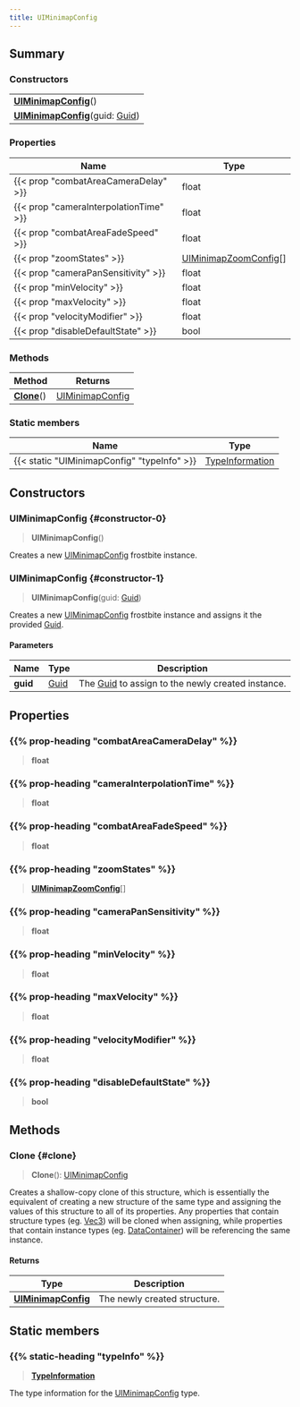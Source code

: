 ```yaml
---
title: UIMinimapConfig
---
```


## Summary

### Constructors

|  |
| --- |
| **[UIMinimapConfig](#constructor-0)**() |
| **[UIMinimapConfig](#constructor-1)**(guid: [Guid](/vext/ref/shared/type/guid)) |

### Properties

| Name | Type |
| ---- | ---- |
| {{< prop "combatAreaCameraDelay" >}} | float |
| {{< prop "cameraInterpolationTime" >}} | float |
| {{< prop "combatAreaFadeSpeed" >}} | float |
| {{< prop "zoomStates" >}} | [UIMinimapZoomConfig](/vext/ref/fb/uiminimapzoomconfig)[] |
| {{< prop "cameraPanSensitivity" >}} | float |
| {{< prop "minVelocity" >}} | float |
| {{< prop "maxVelocity" >}} | float |
| {{< prop "velocityModifier" >}} | float |
| {{< prop "disableDefaultState" >}} | bool |

### Methods

| Method | Returns |
| ------ | ------- |
| **[Clone](#clone)**() | [UIMinimapConfig](/vext/ref/fb/uiminimapconfig) |

### Static members

| Name | Type |
| ---- | ---- |
| {{< static "UIMinimapConfig" "typeInfo" >}} | [TypeInformation](/vext/ref/shared/type/typeinformation) |

## Constructors

### UIMinimapConfig {#constructor-0}

> **UIMinimapConfig**()

Creates a new [UIMinimapConfig](/vext/ref/fb/uiminimapconfig) frostbite instance.

### UIMinimapConfig {#constructor-1}

> **UIMinimapConfig**(guid: [Guid](/vext/ref/shared/type/guid))

Creates a new [UIMinimapConfig](/vext/ref/fb/uiminimapconfig) frostbite instance and assigns it the provided [Guid](/vext/ref/shared/type/guid).

#### Parameters

| Name | Type | Description |
| ---- | ---- | ----------- |
| **guid** | [Guid](/vext/ref/shared/type/guid) | The [Guid](/vext/ref/shared/type/guid) to assign to the newly created instance. |

## Properties

### {{% prop-heading "combatAreaCameraDelay" %}}

> **float**

### {{% prop-heading "cameraInterpolationTime" %}}

> **float**

### {{% prop-heading "combatAreaFadeSpeed" %}}

> **float**

### {{% prop-heading "zoomStates" %}}

> **[UIMinimapZoomConfig](/vext/ref/fb/uiminimapzoomconfig)**[]

### {{% prop-heading "cameraPanSensitivity" %}}

> **float**

### {{% prop-heading "minVelocity" %}}

> **float**

### {{% prop-heading "maxVelocity" %}}

> **float**

### {{% prop-heading "velocityModifier" %}}

> **float**

### {{% prop-heading "disableDefaultState" %}}

> **bool**

## Methods

### Clone {#clone}

> **Clone**(): [UIMinimapConfig](/vext/ref/fb/uiminimapconfig)

Creates a shallow-copy clone of this structure, which is essentially the equivalent of creating a new structure of the same type and assigning the values of this structure to all of its properties. Any properties that contain structure types (eg. [Vec3](/vext/ref/shared/type/vec3)) will be cloned when assigning, while properties that contain instance types (eg. [DataContainer](/vext/ref/shared/type/datacontainer)) will be referencing the same instance.

#### Returns

| Type | Description |
| ---- | ----------- |
| **[UIMinimapConfig](/vext/ref/fb/uiminimapconfig)** | The newly created structure. |

## Static members

### {{% static-heading "typeInfo" %}}

> **[TypeInformation](/vext/ref/shared/type/typeinformation)**

The type information for the [UIMinimapConfig](/vext/ref/fb/uiminimapconfig) type.

